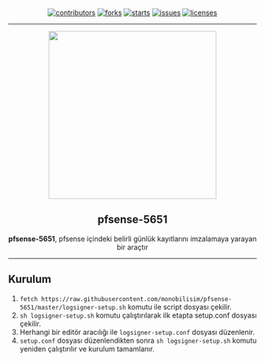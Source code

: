 <p align="center"><br>
<a href="https://github.com/monobilisim/pfsense-5651/graphs/contributors"><img alt="contributors" src="https://img.shields.io/github/contributors/monobilisim/pfsense-5651.svg?style=for-the-badge"</img></a>
<a href="https://github.com/monobilisim/pfsense-5651/network/members"><img alt="forks" src="https://img.shields.io/github/forks/monobilisim/pfsense-5651.svg?style=for-the-badge"</img></a>
<a href="https://github.com/monobilisim/pfsense-5651/stargazers"><img alt="starts" src="https://img.shields.io/github/stars/monobilisim/pfsense-5651.svg?style=for-the-badge"</img></a>
<a href="https://github.com/monobilisim/pfsense-5651/issues"><img alt="issues" src="https://img.shields.io/github/issues/monobilisim/pfsense-5651.svg?style=for-the-badge"</img></a>
<a href="https://github.com/monobilisim/pfsense-5651/blob/master/LICENSE"><img alt="licenses" src="https://img.shields.io/github/license/monobilisim/pfsense-5651.svg?style=for-the-badge"</img></a><br><hr>
</p>

<div align="center">
<a href="https://mono.net.tr/">
  <img src="https://monobilisim.com.tr/images/mono-bilisim.svg" width="340"/>
</a>

<h2 align="center">pfsense-5651</h2>
<b>pfsense-5651</b>, pfsense içindeki belirli günlük kayıtlarını imzalamaya yarayan bir araçtır
</div>

---

## Kurulum

1. `fetch https://raw.githubusercontent.com/monobilisim/pfsense-5651/master/logsigner-setup.sh` komutu ile script dosyası çekilir.
2. `sh logsigner-setup.sh` komutu çalıştırılarak ilk etapta setup.conf dosyası çekilir.
3. Herhangi bir editör aracılığı ile `logsigner-setup.conf` dosyası düzenlenir.
4. `setup.conf` dosyası düzenlendikten sonra `sh logsigner-setup.sh` komutu yeniden çalıştırılır ve kurulum tamamlanır.
